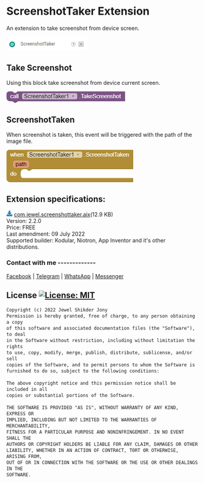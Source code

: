 # ScreenshotTaker Extension
An extension to take screenshot from device screen.

<img src="https://github.com/jewelshkjony/ScreenshotTaker/raw/main/images/image.png"/>


## Take Screenshot
Using this block take screenshot from device current screen.

<img src="https://github.com/jewelshkjony/ScreenshotTaker/raw/main/images/TakeScreenshot.png"/>

## ScreenshotTaken
When screenshot is taken, this event will be triggered with the path of the image file.

<img src="https://github.com/jewelshkjony/ScreenshotTaker/raw/main/images/ScreenshotTaken.png"/>

## Extension specifications:
<img src="https://github.com/jewelshkjony/ScreenshotTaker/raw/main/images/app-inventor-aix-download-icon.png"/> <a href="https://github.com/jewelshkjony/ScreenshotTaker/releases/download/ScreenshotTaker-2.2.0/com.jewel.screenshottaker.aix">com.jewel.screenshottaker.aix</a>(12.9 KB) \
Version: 2.2.0\
Price: FREE\
Last amendment: 09 July 2022\
Supported builder: Kodular, Niotron, App Inventor and it's other distributions.

### Contact with me -------------
<a href="https://fb.com/jewelshkjony">Facebook</a> | <a href="https://t.me/jewelshkjony">Telegram</a> | <a href="https://wa.me/8801775668913">WhatsApp</a> | <a href="https://m.me/jewelshkjony">Messenger</a>

## License [![License: MIT](https://img.shields.io/badge/License-MIT-yellow.svg)](https://opensource.org/licenses/MIT)
    Copyright (c) 2022 Jewel Shikder Jony
    Permission is hereby granted, free of charge, to any person obtaining a copy
    of this software and associated documentation files (the "Software"), to deal
    in the Software without restriction, including without limitation the rights
    to use, copy, modify, merge, publish, distribute, sublicense, and/or sell
    copies of the Software, and to permit persons to whom the Software is
    furnished to do so, subject to the following conditions:
    
    The above copyright notice and this permission notice shall be included in all
    copies or substantial portions of the Software.
    
    THE SOFTWARE IS PROVIDED "AS IS", WITHOUT WARRANTY OF ANY KIND, EXPRESS OR
    IMPLIED, INCLUDING BUT NOT LIMITED TO THE WARRANTIES OF MERCHANTABILITY,
    FITNESS FOR A PARTICULAR PURPOSE AND NONINFRINGEMENT. IN NO EVENT SHALL THE
    AUTHORS OR COPYRIGHT HOLDERS BE LIABLE FOR ANY CLAIM, DAMAGES OR OTHER
    LIABILITY, WHETHER IN AN ACTION OF CONTRACT, TORT OR OTHERWISE, ARISING FROM,
    OUT OF OR IN CONNECTION WITH THE SOFTWARE OR THE USE OR OTHER DEALINGS IN THE
    SOFTWARE.
